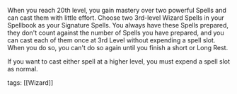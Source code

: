 When you reach 20th level, you gain mastery over two powerful Spells and can cast them with little effort. Choose two 3rd-level Wizard Spells in your Spellbook as your Signature Spells. You always have these Spells prepared, they don't count against the number of Spells you have prepared, and you can cast each of them once at 3rd Level without expending a spell slot. When you do so, you can't do so again until you finish a short or Long Rest.

If you want to cast either spell at a higher level, you must expend a spell slot as normal.

tags: [[Wizard]]